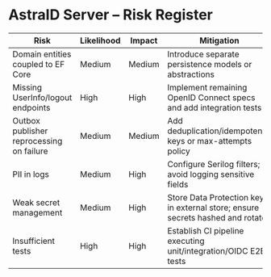 # AstraID Server – Risk Register

| Risk | Likelihood | Impact | Mitigation |
|---|---|---|---|
|Domain entities coupled to EF Core|Medium|Medium|Introduce separate persistence models or abstractions|
|Missing UserInfo/logout endpoints|High|High|Implement remaining OpenID Connect specs and add integration tests|
|Outbox publisher reprocessing on failure|Medium|Medium|Add deduplication/idempotency keys or max-attempts policy|
|PII in logs|Medium|High|Configure Serilog filters; avoid logging sensitive fields|
|Weak secret management|Medium|High|Store Data Protection keys in external store; ensure secrets hashed and rotated|
|Insufficient tests|High|High|Establish CI pipeline executing unit/integration/OIDC E2E tests|
